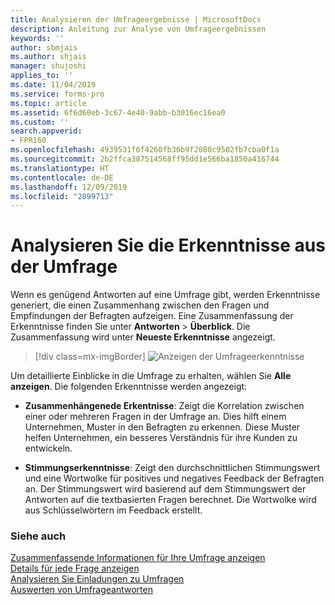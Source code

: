 ```yaml
---
title: Analysieren der Umfrageergebnisse | MicrosoftDocs
description: Anleitung zur Analyse von Umfrageergebnissen
keywords: ''
author: sbmjais
ms.author: shjais
manager: shujoshi
applies_to: ''
ms.date: 11/04/2019
ms.service: forms-pro
ms.topic: article
ms.assetid: 6f6d60eb-3c67-4e40-9abb-b3016ec16ea0
ms.custom: ''
search.appverid:
- FPR160
ms.openlocfilehash: 4939531f6f4260fb36b9f2080c9502fb7cba0f1a
ms.sourcegitcommit: 2b2ffca387514568ff95dd1e566ba1850a416744
ms.translationtype: HT
ms.contentlocale: de-DE
ms.lasthandoff: 12/09/2019
ms.locfileid: "2899713"
---
```

# <a name="analyze-survey-insights"></a>Analysieren Sie die Erkenntnisse aus der Umfrage

Wenn es genügend Antworten auf eine Umfrage gibt, werden Erkenntnisse generiert, die einen Zusammenhang zwischen den Fragen und Empfindungen der Befragten aufzeigen. Eine Zusammenfassung der Erkenntnisse finden Sie unter **Antworten** &gt; **Überblick**. Die Zusammenfassung wird unter **Neueste Erkenntnisse** angezeigt.

> [!div class=mx-imgBorder]
> ![Anzeigen der Umfrageerkenntnisse](media/survey-insights.png "Anzeigen der Umfrageerkenntnisse")  

Um detaillierte Einblicke in die Umfrage zu erhalten, wählen Sie **Alle anzeigen**. Die folgenden Erkenntnisse werden angezeigt:

- **Zusammenhängenede Erkentnisse**: Zeigt die Korrelation zwischen einer oder mehreren Fragen in der Umfrage an. Dies hilft einem Unternehmen, Muster in den Befragten zu erkennen. Diese Muster helfen Unternehmen, ein besseres Verständnis für ihre Kunden zu entwickeln.

- **Stimmungserkenntnisse**: Zeigt den durchschnittlichen Stimmungswert und eine Wortwolke für positives und negatives Feedback der Befragten an. Der Stimmungswert wird basierend auf dem Stimmungswert der Antworten auf die textbasierten Fragen berechnet. Die Wortwolke wird aus Schlüsselwörtern im Feedback erstellt.

### <a name="see-also"></a>Siehe auch

[Zusammenfassende Informationen für Ihre Umfrage anzeigen](view-summary-information.md)<br>
[Details für jede Frage anzeigen](view-details-each-question.md)<br>
[Analysieren Sie Einladungen zu Umfragen](analyze-survey-invitations.md)<br>
[Auswerten von Umfrageantworten](analyze-survey-responses.md)<br>
